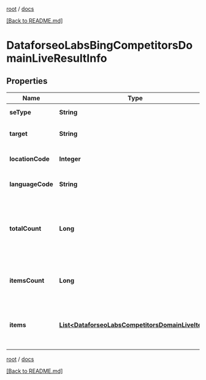 [root](./../ "root") / [docs](./ "docs")

[[Back to README.md]](./../README.md "[Back to README.md]")

# DataforseoLabsBingCompetitorsDomainLiveResultInfo

## Properties

| Name | Type | Description | Notes |
|------------ | ------------- | ------------- | -------------|
|**seType** | **String** | search engine type |  [optional] |
|**target** | **String** | target domain in a POST array |  [optional] |
|**locationCode** | **Integer** | location code in a POST array |  [optional] |
|**languageCode** | **String** | language code in a POST array |  [optional] |
|**totalCount** | **Long** | total amount of results in our database relevant to your request |  [optional] |
|**itemsCount** | **Long** | the number of results returned in the items array |  [optional] |
|**items** | [**List&lt;DataforseoLabsCompetitorsDomainLiveItem&gt;**](DataforseoLabsCompetitorsDomainLiveItem.md) | contains data related to the target and competitor domains |  [optional] |

[root](./../ "root") / [docs](./ "docs")

[[Back to README.md]](./../README.md "[Back to README.md]")